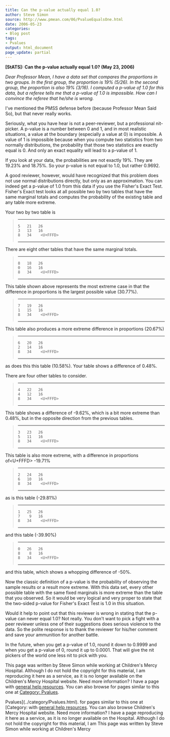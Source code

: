 ```yaml
---
title: Can the p-value actually equal 1.0?
author: Steve Simon
source: http://www.pmean.com/06/PvalueEqualsOne.html
date: 2006-05-23
categories:
- Blog post
tags:
- Pvalues
output: html_document
page_update: partial
---
```

**[StATS]:** **Can the p-value actually equal 1.0? (May 23, 2006)**

*Dear Professor Mean, I have a data set that compares the proportions in
two groups. In the first group, the proportion is 19% (5/26). In the
second group, the proportion is also 19% (3/16). I computed a p-value of
1.0 for this data, but a referee tells me that a p-value of 1.0 is
impossible. How can I convince the referee that he/she is wrong.*

I've mentioned the PMSS defense before (because Professor Mean Said
So), but that never really works.

Seriously, what you have hear is not a peer-reviewer, but a professional
nit-picker. A p-value is a number between 0 and 1, and in most realistic
situations, a value at the boundary (especially a value at 0) is
impossible. A value of 1 is impossible because when you compute two
statistics from two normally distributions, the probability that those
two statistics are exactly equal is 0. And only an exact equality will
lead to a p-value of 1.

If you look at your data, the probabilities are not exactly 19%. They
are 19.23% and 18.75%. So your p-value is not equal to 1.0, but rather
0.9692.

A good reviewer, however, would have recognized that this problem does
not use normal distributions directly, but only as an approximation. You
can indeed get a p-value of 1.0 from this data if you use the Fisher's
Exact Test. Fisher's Exact test looks at all possible two by two tables
that have the same marginal totals and computes the probability of the
existing table and any table more extreme.

Your two by two table is

>   --- ---- ----
>     5   21   26
>     3   13   16
>     8   34    <U+FFFD>
>   --- ---- ----
>
There are eight other tables that have the same marginal totals.

>   --- ---- ----
>     8   18   26
>     0   16   16
>     8   34    <U+FFFD>
>   --- ---- ----
>
This table shown above represents the most extreme case in that the
difference in proportions is the largest possible value (30.77%).

>   --- ---- ----
>     7   19   26
>     1   15   16
>     8   34    <U+FFFD>
>   --- ---- ----
>
This table also produces a more extreme difference in proportions
(20.67%)

>   --- ---- ----
>     6   20   26
>     2   14   16
>     8   34    <U+FFFD>
>   --- ---- ----
>
as does this this table (10.58%). Your table shows a difference of
0.48%.

There are four other tables to consider.

>   --- ---- ----
>     4   22   26
>     4   12   16
>     8   34    <U+FFFD>
>   --- ---- ----
>
This table shows a difference of -9.62%, which is a bit more extreme
than 0.48%, but in the opposite direction from the previous tables.

>   --- ---- ----
>     3   23   26
>     5   11   16
>     8   34    <U+FFFD>
>   --- ---- ----
>
This table is also more extreme, with a difference in proportions of<U+FFFD>
-19.71%

>   --- ---- ----
>     2   24   26
>     6   10   16
>     8   34    <U+FFFD>
>   --- ---- ----
>
as is this table (-29.81%)

>   --- ---- ----
>     1   25   26
>     7    9   16
>     8   34    <U+FFFD>
>   --- ---- ----
>
and this table (-39.90%)

>   --- ---- ----
>     0   26   26
>     8    8   16
>     8   34    <U+FFFD>
>   --- ---- ----
>
and this table, which shows a whopping difference of -50%.

Now the classic definition of a p-value is the probability of observing
the sample results or a result more extreme. With this data set, every
other possible table with the same fixed marginals is more extreme than
the table that you observed. So it would be very logical and very proper
to state that the two-sided p-value for Fisher's Exact Test is 1.0 in
this situation.

Would it help to point out that this reviewer is wrong in stating that
the p-value can never equal 1.0? Not really. You don't want to pick a
fight with a peer reviewer unless one of their suggestions does serious
violence to the data. So the polite response is to thank the reviewer
for his/her comment and save your ammunition for another battle.

In the future, when you get a p-value of 1.0, round it down to 0.9999
and when you get a p-value of 0, round it up to 0.0001. That will give
the nit pickers of the world one less nit to pick with you.

This page was written by Steve Simon while working at Children's Mercy
Hospital. Although I do not hold the copyright for this material, I am
reproducing it here as a service, as it is no longer available on the
Children's Mercy Hospital website. Need more information? I have a page
with [general help resources](../GeneralHelp.html). You can also browse
for pages similar to this one at [Category:
Pvalues](../category/Pvalues.html).
<!---More--->
Pvalues](../category/Pvalues.html).
for pages similar to this one at [Category:
with [general help resources](../GeneralHelp.html). You can also browse
Children's Mercy Hospital website. Need more information? I have a page
reproducing it here as a service, as it is no longer available on the
Hospital. Although I do not hold the copyright for this material, I am
This page was written by Steve Simon while working at Children's Mercy

<!---Do not use
**[StATS]:** **Can the p-value actually equal 1.0? (May 23, 2006)**
This page was written by Steve Simon while working at Children's Mercy
Hospital. Although I do not hold the copyright for this material, I am
reproducing it here as a service, as it is no longer available on the
Children's Mercy Hospital website. Need more information? I have a page
with [general help resources](../GeneralHelp.html). You can also browse
for pages similar to this one at [Category:
Pvalues](../category/Pvalues.html).
page_update: partial
--->

